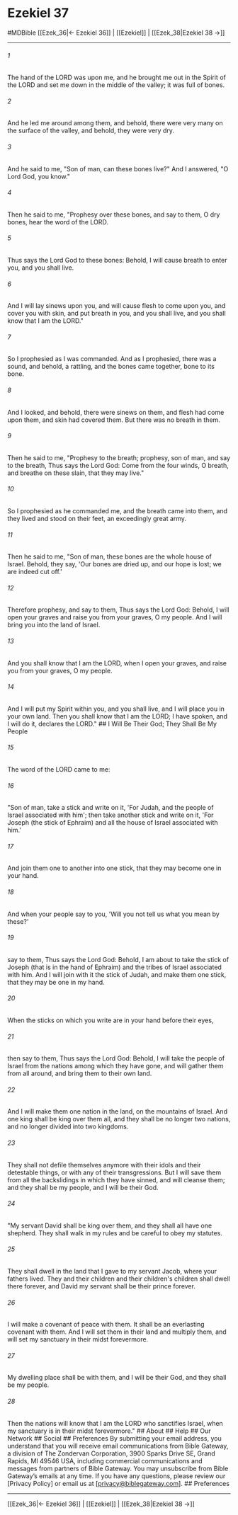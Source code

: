# Ezekiel 37
#MDBible
[[Ezek_36|← Ezekiel 36]] | [[Ezekiel]] | [[Ezek_38|Ezekiel 38 →]]

***






###### 1 


The hand of the LORD was upon me, and he brought me out in the Spirit of the LORD and set me down in the middle of the valley; it was full of bones. 





###### 2 


And he led me around among them, and behold, there were very many on the surface of the valley, and behold, they were very dry. 





###### 3 


And he said to me, "Son of man, can these bones live?" And I answered, "O Lord God, you know." 





###### 4 


Then he said to me, "Prophesy over these bones, and say to them, O dry bones, hear the word of the LORD. 





###### 5 


Thus says the Lord God to these bones: Behold, I will cause breath to enter you, and you shall live. 





###### 6 


And I will lay sinews upon you, and will cause flesh to come upon you, and cover you with skin, and put breath in you, and you shall live, and you shall know that I am the LORD." 





###### 7 


So I prophesied as I was commanded. And as I prophesied, there was a sound, and behold, a rattling, and the bones came together, bone to its bone. 





###### 8 


And I looked, and behold, there were sinews on them, and flesh had come upon them, and skin had covered them. But there was no breath in them. 





###### 9 


Then he said to me, "Prophesy to the breath; prophesy, son of man, and say to the breath, Thus says the Lord God: Come from the four winds, O breath, and breathe on these slain, that they may live." 





###### 10 


So I prophesied as he commanded me, and the breath came into them, and they lived and stood on their feet, an exceedingly great army. 





###### 11 


Then he said to me, "Son of man, these bones are the whole house of Israel. Behold, they say, 'Our bones are dried up, and our hope is lost; we are indeed cut off.' 





###### 12 


Therefore prophesy, and say to them, Thus says the Lord God: Behold, I will open your graves and raise you from your graves, O my people. And I will bring you into the land of Israel. 





###### 13 


And you shall know that I am the LORD, when I open your graves, and raise you from your graves, O my people. 





###### 14 


And I will put my Spirit within you, and you shall live, and I will place you in your own land. Then you shall know that I am the LORD; I have spoken, and I will do it, declares the LORD." ## I Will Be Their God; They Shall Be My People 





###### 15 


The word of the LORD came to me: 





###### 16 


"Son of man, take a stick and write on it, 'For Judah, and the people of Israel associated with him'; then take another stick and write on it, 'For Joseph (the stick of Ephraim) and all the house of Israel associated with him.' 





###### 17 


And join them one to another into one stick, that they may become one in your hand. 





###### 18 


And when your people say to you, 'Will you not tell us what you mean by these?' 





###### 19 


say to them, Thus says the Lord God: Behold, I am about to take the stick of Joseph (that is in the hand of Ephraim) and the tribes of Israel associated with him. And I will join with it the stick of Judah, and make them one stick, that they may be one in my hand. 





###### 20 


When the sticks on which you write are in your hand before their eyes, 





###### 21 


then say to them, Thus says the Lord God: Behold, I will take the people of Israel from the nations among which they have gone, and will gather them from all around, and bring them to their own land. 





###### 22 


And I will make them one nation in the land, on the mountains of Israel. And one king shall be king over them all, and they shall be no longer two nations, and no longer divided into two kingdoms. 





###### 23 


They shall not defile themselves anymore with their idols and their detestable things, or with any of their transgressions. But I will save them from all the backslidings in which they have sinned, and will cleanse them; and they shall be my people, and I will be their God. 





###### 24 


"My servant David shall be king over them, and they shall all have one shepherd. They shall walk in my rules and be careful to obey my statutes. 





###### 25 


They shall dwell in the land that I gave to my servant Jacob, where your fathers lived. They and their children and their children's children shall dwell there forever, and David my servant shall be their prince forever. 





###### 26 


I will make a covenant of peace with them. It shall be an everlasting covenant with them. And I will set them in their land and multiply them, and will set my sanctuary in their midst forevermore. 





###### 27 


My dwelling place shall be with them, and I will be their God, and they shall be my people. 





###### 28 


Then the nations will know that I am the LORD who sanctifies Israel, when my sanctuary is in their midst forevermore." ## About ## Help ## Our Network ## Social ## Preferences By submitting your email address, you understand that you will receive email communications from Bible Gateway, a division of The Zondervan Corporation, 3900 Sparks Drive SE, Grand Rapids, MI 49546 USA, including commercial communications and messages from partners of Bible Gateway. You may unsubscribe from Bible Gateway&rsquo;s emails at any time. If you have any questions, please review our [Privacy Policy] or email us at [privacy@biblegateway.com]. ## Preferences

***

[[Ezek_36|← Ezekiel 36]] | [[Ezekiel]] | [[Ezek_38|Ezekiel 38 →]]
